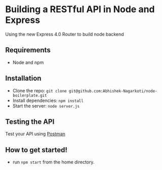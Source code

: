 # Building a RESTful API in Node and Express

Using the new Express 4.0 Router to build node backend

## Requirements

- Node and npm

## Installation

- Clone the repo: `git clone git@github.com:Abhishek-Nagarkoti/node-boilerplate.git`
- Install dependencies: `npm install`
- Start the server: `node server.js`

## Testing the API
Test your API using [Postman](https://chrome.google.com/webstore/detail/postman-rest-client-packa/fhbjgbiflinjbdggehcddcbncdddomop)


##  How to get started!

 - run `npm start` from the home directory.
 